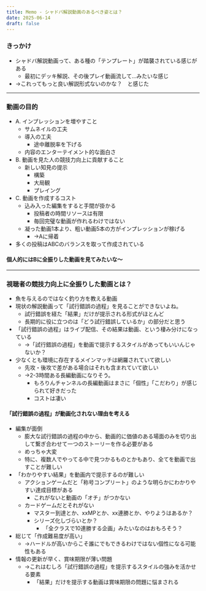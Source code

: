 ```yaml
---
title: Memo - シャドバ解説動画のあるべき姿とは？
date: 2025-06-14
draft: false
---
```

### きっかけ
- シャドバ解説動画って、ある種の「テンプレート」が踏襲されている感じがある
	- 最初にデッキ解説、その後プレイ動画流して…みたいな感じ
- →これってもっと良い解説形式ないのかな？　と感じた
---
### 動画の目的
- A. インプレッションを増やすこと
	- サムネイルの工夫
	- 導入の工夫
		- 途中離脱率を下げる
	- 内容のエンターテイメント的な面白さ
- B. 動画を見た人の競技力向上に貢献すること
	- 新しい知見の提示
		- 構築
		- 大局観
		- プレイング
- C. 動画を作成するコスト
	- 込み入った編集をすると手間が掛かる
		- 投稿者の時間リソースは有限
		- 毎回完璧な動画が作れるわけではない
	- 凝った動画1本より、粗い動画5本の方がインプレッションが稼げる
		- →Aに帰着
- 多くの投稿はABCのバランスを取って作成されている
#### 個人的にはBに全振りした動画を見てみたいな〜
---
### 視聴者の競技力向上に全振りした動画とは？
- 魚を与えるのではなく釣り方を教える動画
- 現状の解説動画って「試行錯誤の過程」を見ることができないよね。
	- 試行錯誤を経た「結果」だけが提示される形式がほとんど
	- 長期的に役に立つのは「どう試行錯誤しているか」の部分だと思う
- 「試行錯誤の過程」はライブ配信、その結果は動画、という棲み分けになっている
	- →「試行錯誤の過程」を動画で提示するスタイルがあってもいいんじゃないか？
- 少なくとも環境に存在するメインマッチは網羅されていて欲しい
	- 先攻・後攻で差がある場合はそれも含まれていて欲しい
	- →2-3時間ある長編動画になりそう。
		- もろりんチャンネルの長編動画はまさに「個性」「こだわり」が感じられて好きだった
		- コストは凄い
#### 「試行錯誤の過程」が動画化されない理由を考える
- 編集が面倒
	- 膨大な試行錯誤の過程の中から、動画的に価値のある場面のみを切り出して繋ぎ合わせて一つのストーリーを作る必要がある
	- めっちゃ大変
	- 特に、複数人でやってる中で見つかるものとかもあり、全てを動画で出すことが難しい
- 「わかりやすい結果」を動画内で提示するのが難しい
	- アクションゲームだと「称号コンプリート」のような明らかにわかりやすい達成目標がある
		- これがないと動画の「オチ」がつかない
	- カードゲームだとそれがない
		- マスター到達とか、xxMPとか、xx連勝とか、やりようはあるか？
		- シリーズ化しづらいとか？
			- 「全クラスで10連勝する企画」みたいなのはおもろそう？
- 総じて「作成難易度が高い」
	- →ハードルが高いからこそ誰にでもできるわけではない個性になる可能性もある
- 情報の更新が早く、賞味期限が薄い問題
	- →これはむしろ「試行錯誤の過程」を提示するスタイルの強みを活かせる要素
		- 「結果」だけを提示する動画は賞味期限の問題に悩まされる